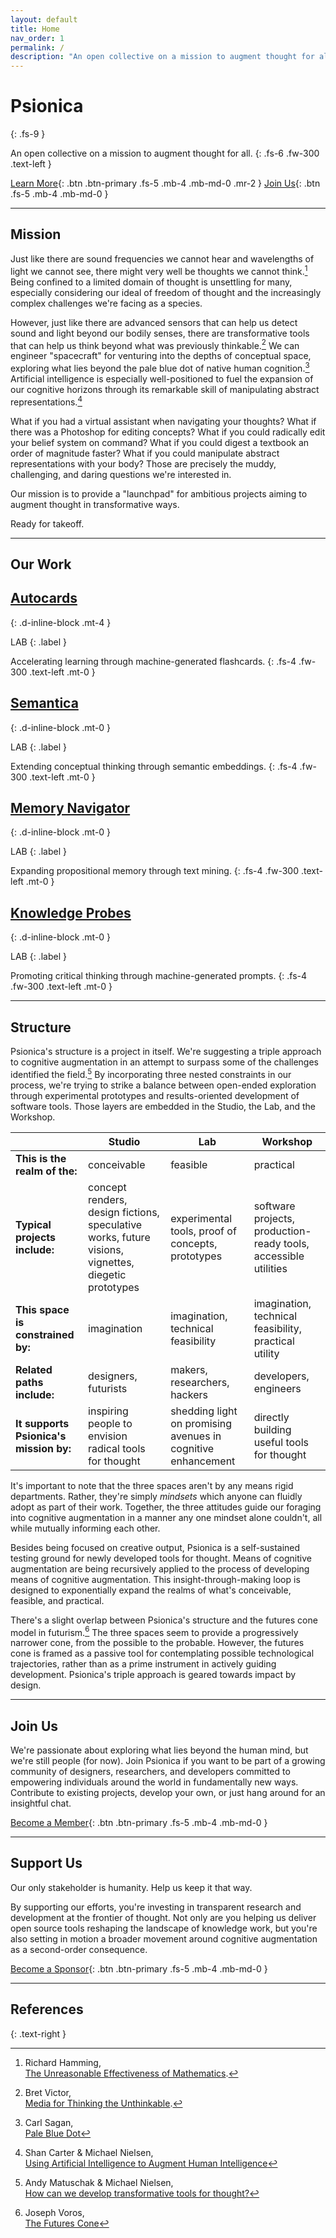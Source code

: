 ```yaml
---
layout: default
title: Home
nav_order: 1
permalink: /
description: "An open collective on a mission to augment thought for all."
---
```


# Psionica
{: .fs-9 }

An open collective on a mission to augment thought for all.
{: .fs-6 .fw-300 .text-left }

[Learn More](./#mission){: .btn .btn-primary .fs-5 .mb-4 .mb-md-0 .mr-2 } [Join Us](./#join-us){: .btn .fs-5 .mb-4 .mb-md-0 }

---

## Mission

Just like there are sound frequencies we cannot hear and wavelengths of light we cannot see, there might very well be thoughts we cannot think.[^1] Being confined to a limited domain of thought is unsettling for many, especially considering our ideal of freedom of thought and the increasingly complex challenges we're facing as a species.

However, just like there are advanced sensors that can help us detect sound and light beyond our bodily senses, there are transformative tools that can help us think beyond what was previously thinkable.[^2] We can engineer "spacecraft" for venturing into the depths of conceptual space, exploring what lies beyond the pale blue dot of native human cognition.[^3] Artificial intelligence is especially well-positioned to fuel the expansion of our cognitive horizons through its remarkable skill of manipulating abstract representations.[^5]

What if you had a virtual assistant when navigating your thoughts? What if there was a Photoshop for editing concepts? What if you could radically edit your belief system on command? What if you could digest a textbook an order of magnitude faster? What if you could manipulate abstract representations with your body? Those are precisely the muddy, challenging, and daring questions we're interested in.

Our mission is to provide a "launchpad" for ambitious projects aiming to augment thought in transformative ways.

Ready for takeoff.

---

## Our Work

## [Autocards](/docs/lab/autocards)
{: .d-inline-block .mt-4 }

LAB
{: .label }

Accelerating learning through machine-generated flashcards.
{: .fs-4 .fw-300 .text-left .mt-0 }

## [Semantica](/docs/lab/semantica)
{: .d-inline-block .mt-0 }

LAB
{: .label }

Extending conceptual thinking through semantic embeddings.
{: .fs-4 .fw-300 .text-left .mt-0 }

## [Memory Navigator](/docs/lab/memnav)
{: .d-inline-block .mt-0 }

LAB
{: .label }

Expanding propositional memory through text mining.
{: .fs-4 .fw-300 .text-left .mt-0 }

## [Knowledge Probes](/docs/lab/k-probes)
{: .d-inline-block .mt-0 }

LAB
{: .label }

Promoting critical thinking through machine-generated prompts.
{: .fs-4 .fw-300 .text-left .mt-0 }

---

## Structure

Psionica's structure is a project in itself. We're suggesting a triple approach to cognitive augmentation in an attempt to surpass some of the challenges identified the field.[^4] By incorporating three nested constraints in our process, we're trying to strike a balance between open-ended exploration through experimental prototypes and results-oriented development of software tools. Those layers are embedded in the Studio, the Lab, and the Workshop.

|  | Studio | Lab | Workshop |
|-|-|-|-|
| **This is the realm of the:** | conceivable | feasible | practical |
| **Typical projects include:** | concept renders, design fictions, speculative works, future visions, vignettes, diegetic prototypes | experimental tools, proof of concepts, prototypes | software projects, production-ready tools, accessible utilities |
| **This space is constrained by:** | imagination | imagination, technical feasibility | imagination, technical feasibility, practical utility |
| **Related paths include:** | designers, futurists | makers, researchers, hackers | developers, engineers |
| **It supports Psionica's mission by:** | inspiring people to envision radical tools for thought | shedding light on promising avenues in cognitive enhancement | directly building useful tools for thought |

It's important to note that the three spaces aren't by any means rigid departments. Rather, they're simply *mindsets* which anyone can fluidly adopt as part of their work. Together, the three attitudes guide our foraging into cognitive augmentation in a manner any one mindset alone couldn't, all while mutually informing each other.

Besides being focused on creative output, Psionica is a self-sustained testing ground for newly developed tools for thought. Means of cognitive augmentation are being recursively applied to the process of developing means of cognitive augmentation. This insight-through-making loop is designed to exponentially expand the realms of what's conceivable, feasible, and practical.

There's a slight overlap between Psionica's structure and the futures cone model in futurism.[^6] The three spaces seem to provide a progressively narrower cone, from the possible to the probable. However, the futures cone is framed as a passive tool for contemplating possible technological trajectories, rather than as a prime instrument in actively guiding development. Psionica's triple approach is geared towards impact by design.

---

## Join Us

We're passionate about exploring what lies beyond the human mind, but we're still people (for now). Join Psionica if you want to be part of a growing community of designers, researchers, and developers committed to empowering individuals around the world in fundamentally new ways. Contribute to existing projects, develop your own, or just hang around for an insightful chat.

[Become a Member](https://discord.gg/MJZDdXkFGa){: .btn .btn-primary .fs-5 .mb-4 .mb-md-0 }

---

## Support Us

Our only stakeholder is humanity. Help us keep it that way.

By supporting our efforts, you're investing in transparent research and development at the frontier of thought. Not only are you helping us deliver open source tools reshaping the landscape of knowledge work, but you're also setting in motion a broader movement around cognitive augmentation as a second-order consequence. 

[Become a Sponsor](https://opencollective.com/){: .btn .btn-primary .fs-5 .mb-4 .mb-md-0 }

---

## References

{: .text-right }
[^1]: Richard Hamming,<br/>[The Unreasonable Effectiveness of Mathematics](https://www.dartmouth.edu/~matc/MathDrama/reading/Hamming.html).
[^2]: Bret Victor,<br/>[Media for Thinking the Unthinkable](http://worrydream.com/MediaForThinkingTheUnthinkable/).
[^3]: Carl Sagan,<br/>[Pale Blue Dot](https://www.youtube.com/watch?v=GO5FwsblpT8)
[^4]: Andy Matuschak & Michael Nielsen,<br/>[How can we develop transformative tools for thought?](https://numinous.productions/ttft/#why-not-more-work)
[^5]: Shan Carter & Michael Nielsen,<br/>[Using Artificial Intelligence to Augment Human Intelligence](https://distill.pub/2017/aia/)
[^6]: Joseph Voros,<br/>[The Futures Cone](https://thevoroscope.com/2017/02/24/the-futures-cone-use-and-history/)